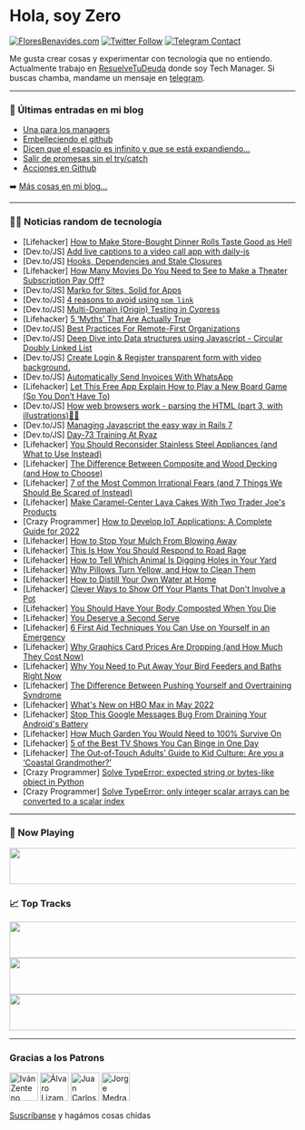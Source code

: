 # Hola, soy Zero

[![FloresBenavides.com](https://img.shields.io/website?down_message=oops&label=MiBlog&style=for-the-badge&up_message=online&url=https%3A%2F%2Ffloresbenavides.com)](https://floresbenavides.com) [![Twitter Follow](https://img.shields.io/twitter/follow/ZeroDragon?color=%231DA1F2&label=Follow&logo=twitter&logoColor=ffffff&style=for-the-badge)](https://twitter.com/zerodragon) [![Telegram Contact](https://img.shields.io/badge/escr%C3%ADbeme-ZeroDragon-%2326A5E4?style=for-the-badge&logo=telegram)](https://t.me/zerodragon)

Me gusta crear cosas y experimentar con tecnología que no entiendo.
Actualmente trabajo en [ResuelveTuDeuda](http://github.com/resuelve) donde soy Tech Manager.
Si buscas chamba, mandame un mensaje en [telegram](https://t.me/zerodragon).

---

### 📕 Últimas entradas en mi blog
<!-- BLOG-POST-LIST:START -->
- [Una para los managers](https://floresbenavides.com/una-para-los-managers/)
- [Embelleciendo el github](https://floresbenavides.com/embelleciendo-el-github/)
- [Dicen que el espacio es infinito y que se está expandiendo…](https://floresbenavides.com/dicen-que-el-espacio-es-infinito-y-que-se-esta-expandiendo/)
- [Salir de promesas sin el try/catch](https://floresbenavides.com/salir-de-promesas-sin-el-try-catch/)
- [Acciones en Github](https://floresbenavides.com/acciones-en-github/)
<!-- BLOG-POST-LIST:END -->

➡️ [Más cosas en mi blog...](https://floresbenavides.com)

---

### 👨‍💻 Noticias random de tecnología
<!-- TECH-POSTS:START -->
- [Lifehacker] [How to Make Store-Bought Dinner Rolls Taste Good as Hell](https://lifehacker.com/how-to-make-store-bought-dinner-rolls-taste-good-as-hel-1848837828)
- [Dev.to/JS] [Add live captions to a video call app with daily-js](https://dev.to/trydaily/add-live-captions-to-a-video-call-app-with-daily-js-m41)
- [Dev.to/JS] [Hooks, Dependencies and Stale Closures](https://dev.to/tkdodo/hooks-dependencies-and-stale-closures-2lmc)
- [Lifehacker] [How Many Movies Do You Need to See to Make a Theater Subscription Pay Off?](https://lifehacker.com/how-many-movies-do-you-need-to-see-to-make-a-theater-su-1848837747)
- [Dev.to/JS] [Marko for Sites, Solid for Apps](https://dev.to/this-is-learning/marko-for-sites-solid-for-apps-2c7d)
- [Dev.to/JS] [4 reasons to avoid using `npm link`](https://dev.to/privatenumber/4-reasons-to-avoid-using-npm-link-5d03)
- [Dev.to/JS] [Multi-Domain &lpar;Origin&rpar; Testing in Cypress](https://dev.to/cypress/multi-domain-origin-testing-in-cypress-1aog)
- [Lifehacker] [5 ‘Myths’ That Are Actually True](https://lifehacker.com/5-myths-that-are-actually-true-1848838035)
- [Dev.to/JS] [Best Practices For Remote-First Organizations](https://dev.to/codemonkcm/best-practices-for-remote-first-organizations-4d3n)
- [Dev.to/JS] [Deep Dive into Data structures using Javascript - Circular Doubly Linked List](https://dev.to/humblecoder00/deep-dive-into-data-structures-using-javascript-circular-doubly-linked-list-1m6c)
- [Dev.to/JS] [Create Login &amp; Register transparent form with video background.](https://dev.to/herofoxfire/create-login-register-transparent-form-with-video-background-55mh)
- [Dev.to/JS] [Automatically Send Invoices With WhatsApp](https://dev.to/freshbooks/automatically-send-invoices-with-whatsapp-fii)
- [Lifehacker] [Let This Free App Explain How to Play a New Board Game &lpar;So You Don’t Have To&rpar;](https://lifehacker.com/let-this-free-app-explain-how-to-play-a-new-board-game-1848837182)
- [Dev.to/JS] [How web browsers work - parsing the HTML &lpar;part 3, with illustrations&rpar;📜🔥](https://dev.to/arikaturika/how-web-browsers-work-parsing-the-html-part-3-with-illustrations-45fi)
- [Dev.to/JS] [Managing Javascript the easy way in Rails 7](https://dev.to/pezholio/managing-javascript-the-easy-way-in-rails-7-517g)
- [Dev.to/JS] [Day-73 Training At Ryaz](https://dev.to/mahin651/day-73-training-at-ryaz-3hl5)
- [Lifehacker] [You Should Reconsider Stainless Steel Appliances &lpar;and What to Use Instead&rpar;](https://lifehacker.com/you-should-reconsider-stainless-steel-appliances-and-w-1848836618)
- [Lifehacker] [The Difference Between Composite and Wood Decking &lpar;and How to Choose&rpar;](https://lifehacker.com/the-difference-between-composite-and-wood-decking-and-1848835709)
- [Lifehacker] [7 of the Most Common Irrational Fears &lpar;and 7 Things We Should Be Scared of Instead&rpar;](https://lifehacker.com/7-of-the-most-common-irrational-fears-and-7-things-we-1848831889)
- [Lifehacker] [Make Caramel-Center Lava Cakes With Two Trader Joe&#39;s Products](https://lifehacker.com/make-caramel-center-lava-cakes-with-two-trader-joes-pro-1848831840)
- [Crazy Programmer] [How to Develop IoT Applications: A Complete Guide for 2022](https://www.thecrazyprogrammer.com/2022/04/how-to-develop-iot-applications.html)
- [Lifehacker] [How to Stop Your Mulch From Blowing Away](https://lifehacker.com/how-to-stop-your-mulch-from-blowing-away-1848832356)
- [Lifehacker] [This Is How You Should Respond to Road Rage](https://lifehacker.com/this-is-how-you-should-respond-to-road-rage-1848832353)
- [Lifehacker] [How to Tell Which Animal Is Digging Holes in Your Yard](https://lifehacker.com/how-to-tell-which-animal-is-digging-holes-in-your-yard-1848832335)
- [Lifehacker] [Why Pillows Turn Yellow, and How to Clean Them](https://lifehacker.com/why-pillows-turn-yellow-and-how-to-clean-them-1848824914)
- [Lifehacker] [How to Distill Your Own Water at Home](https://lifehacker.com/how-to-distill-your-own-water-at-home-1848824908)
- [Lifehacker] [Clever Ways to Show Off Your Plants That Don&#39;t Involve a Pot](https://lifehacker.com/clever-ways-to-show-off-your-plants-that-dont-involve-a-1848824905)
- [Lifehacker] [You Should Have Your Body Composted When You Die](https://lifehacker.com/you-should-have-your-body-composted-when-you-die-1848830967)
- [Lifehacker] [You Deserve a Second Serve](https://lifehacker.com/you-deserve-a-second-serve-1848830090)
- [Lifehacker] [6 First Aid Techniques You Can Use on Yourself in an Emergency](https://lifehacker.com/6-first-aid-techniques-you-can-use-on-yourself-in-an-em-1848830456)
- [Lifehacker] [Why Graphics Card Prices Are Dropping &lpar;and How Much They Cost Now&rpar;](https://lifehacker.com/why-graphics-card-prices-are-dropping-and-how-much-the-1848830151)
- [Lifehacker] [Why You Need to Put Away Your Bird Feeders and Baths Right Now](https://lifehacker.com/why-you-need-to-put-away-your-bird-feeders-and-baths-ri-1848829773)
- [Lifehacker] [The Difference Between Pushing Yourself and Overtraining Syndrome](https://lifehacker.com/the-difference-between-pushing-yourself-and-overtrainin-1848829377)
- [Lifehacker] [What&#39;s New on HBO Max in May 2022](https://lifehacker.com/whats-new-on-hbo-max-in-may-2022-1848829242)
- [Lifehacker] [Stop This Google Messages Bug From Draining Your Android&#39;s Battery](https://lifehacker.com/stop-this-google-messages-bug-from-draining-your-androi-1848829221)
- [Lifehacker] [How Much Garden You Would Need to 100% Survive On](https://lifehacker.com/how-much-garden-you-would-need-to-100-survive-on-1848829190)
- [Lifehacker] [5 of the Best TV Shows You Can Binge in One Day](https://lifehacker.com/5-of-the-best-tv-shows-to-binge-in-one-day-1848828945)
- [Lifehacker] [The Out-of-Touch Adults’ Guide to Kid Culture: Are you a ‘Coastal Grandmother?’](https://lifehacker.com/the-out-of-touch-adults-guide-to-kid-culture-are-you-1848827824)
- [Crazy Programmer] [Solve TypeError: expected string or bytes-like object in Python](https://www.thecrazyprogrammer.com/2022/04/expected-string-or-bytes-like-object.html)
- [Crazy Programmer] [Solve TypeError: only integer scalar arrays can be converted to a scalar index](https://www.thecrazyprogrammer.com/2022/04/only-integer-scalar-arrays-can-be-converted-to-a-scalar-index.html)<!-- TECH-POSTS:END -->

---

### 🎵 Now Playing
<a href="https://spotify-now-playing-dun.vercel.app/now-playing?open"><img src="https://spotify-now-playing-dun.vercel.app/now-playing" width="540" height="64"></a>

### 📈 Top Tracks
<a href="https://spotify-now-playing-dun.vercel.app/top-tracks?i=1&open"><img src="https://spotify-now-playing-dun.vercel.app/top-tracks?i=1" width="540" height="64"></a>
<a href="https://spotify-now-playing-dun.vercel.app/top-tracks?i=2&open"><img src="https://spotify-now-playing-dun.vercel.app/top-tracks?i=2" width="540" height="64"></a>
<a href="https://spotify-now-playing-dun.vercel.app/top-tracks?i=3&open"><img src="https://spotify-now-playing-dun.vercel.app/top-tracks?i=3" width="540" height="64"></a>

---

### Gracias a los Patrons
[<img src="https://avatars.githubusercontent.com/u/243380?v=4" alt="Iván Zenteno" width="50px">](https://github.com/k001) [<img src="https://avatars.githubusercontent.com/u/19955639?v=4" alt="Álvaro Lizama" width="50px">](https://github.com/alvarolizama) [<img src="https://avatars.githubusercontent.com/u/2718753?v=4" alt="Juan Carlos Ruiz" width="50px">](https://github.com/JuanCrg90) [<img src="https://avatars.githubusercontent.com/u/37025?v=4" alt="Jorge Medrano" width="50px">](https://github.com/h1pp1e) 

[Suscríbanse](https://www.patreon.com/zerodragon) y hagámos cosas chidas
